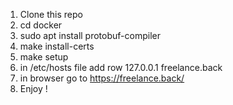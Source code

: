 1) Clone this repo
2) cd docker
3) sudo apt install protobuf-compiler
4) make install-certs
5) make setup
6) in /etc/hosts file add row 127.0.0.1 freelance.back
7) in browser go to https://freelance.back/
8) Enjoy !
